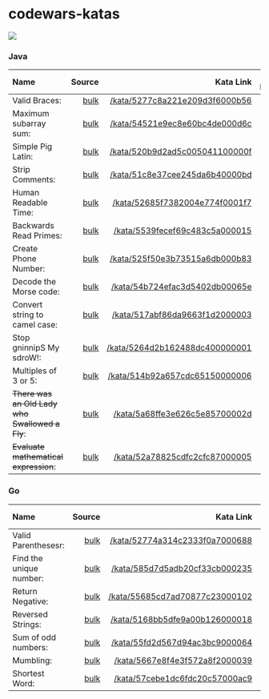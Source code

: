# codewars-katas

[![](https://www.codewars.com/users/_JDev_/badges/large)](https://www.codewars.com/users/_JDev_)

### Java

| Name | Source | Kata Link | Kata Difficulty |
| :---         |     ---:      |          ---: |          :---: |
| Valid Braces:   | [bulk](katas/java/ValidBraces.java)     | [/kata/5277c8a221e209d3f6000b56](https://www.codewars.com/kata/5277c8a221e209d3f6000b56)  |  6 kyu  |
| Maximum subarray sum:   | [bulk](katas/java/MaximumSubarraySum.java)     | [/kata/54521e9ec8e60bc4de000d6c](https://www.codewars.com/kata/54521e9ec8e60bc4de000d6c)  |  5 kyu  |
| Simple Pig Latin:   | [bulk](katas/java/SimplePigLatin.java)     | [/kata/520b9d2ad5c005041100000f](https://www.codewars.com/kata/520b9d2ad5c005041100000f)  |  5 kyu  |
| Strip Comments:   | [bulk](katas/java/StripComments.java)     | [/kata/51c8e37cee245da6b40000bd](https://www.codewars.com/kata/51c8e37cee245da6b40000bd)  |  4 kyu  |
| Human Readable Time:   | [bulk](katas/java/HumanReadableTime.java)     | [/kata/52685f7382004e774f0001f7](https://www.codewars.com/kata/52685f7382004e774f0001f7)  |  5 kyu  |
| Backwards Read Primes:   | [bulk](katas/java/BackwardsReadPrimes.java)     | [/kata/5539fecef69c483c5a000015](https://www.codewars.com/kata/5539fecef69c483c5a000015)  |  6 kyu  |
| Create Phone Number:     | [bulk](katas/java/CreatePhoneNumber.java)       | [/kata/525f50e3b73515a6db000b83](https://www.codewars.com/kata/525f50e3b73515a6db000b83)      |  6 kyu  |
| Decode the Morse code:     | [bulk](katas/java/DecodeTheMorseCode.java)       | [/kata/54b724efac3d5402db00065e](https://www.codewars.com/kata/54b724efac3d5402db00065e)     |  6 kyu  |
| Convert string to camel case:     | [bulk](katas/java/ConvertStringToCamelCase.java)       | [/kata/517abf86da9663f1d2000003](https://www.codewars.com/kata/517abf86da9663f1d2000003)      |  6 kyu  |
| Stop gninnipS My sdroW!:     | [bulk](katas/java/StopGninnipSMySdroW.java)       | [/kata/5264d2b162488dc400000001](https://www.codewars.com/kata/5264d2b162488dc400000001)      |  6 kyu  |
| Multiples of 3 or 5:   | [bulk](katas/java/MultiplesOf3or5.java)     | [/kata/514b92a657cdc65150000006](https://www.codewars.com/kata/514b92a657cdc65150000006)  |  6 kyu  |
| ~~There was an Old Lady who Swallowed a Fly~~:   | [bulk](katas/java/ThereWasAnOldLadyWhoSwallowedFly.java)     | [/kata/5a68ffe3e626c5e85700002d](https://www.codewars.com/kata/5a68ffe3e626c5e85700002d)  |  6 kyu  |
| ~~Evaluate mathematical expression~~:   | [bulk](katas/java/EvaluateMathematicalExpression.java)     | [/kata/52a78825cdfc2cfc87000005](https://www.codewars.com/kata/52a78825cdfc2cfc87000005)  |  2 kyu  |

### Go
| Name | Source | Kata Link | Kata Difficulty |
| :---         |     ---:      |          ---: |          :---: |
| Valid Parenthesesr:   | [bulk](katas/go/ValidParentheses.go)     | [/kata/52774a314c2333f0a7000688](https://www.codewars.com/kata/52774a314c2333f0a7000688)  |  5 kyu  |
| Find the unique number:   | [bulk](katas/go/FindTheUniqueNumber.go)     | [/kata/585d7d5adb20cf33cb000235](https://www.codewars.com/kata/585d7d5adb20cf33cb000235)  |  6 kyu  |
| Return Negative:   | [bulk](katas/go/ReturnNegative.go)     | [/kata/55685cd7ad70877c23000102](https://www.codewars.com/kata/55685cd7ad70877c23000102)  |  8 kyu  |
| Reversed Strings:   | [bulk](katas/go/ReversedStrings.go)     | [/kata/5168bb5dfe9a00b126000018](https://www.codewars.com/kata/5168bb5dfe9a00b126000018)  |  8 kyu  |
| Sum of odd numbers:   | [bulk](katas/go/SumOfOddNumbers.go)     | [/kata/55fd2d567d94ac3bc9000064](https://www.codewars.com/kata/55fd2d567d94ac3bc9000064)  |  7 kyu  |
| Mumbling:   | [bulk](katas/go/Mumbling.go)     | [/kata/5667e8f4e3f572a8f2000039](https://www.codewars.com/kata/5667e8f4e3f572a8f2000039)  |  7 kyu  |
| Shortest Word:   | [bulk](katas/go/ShortestWord.go)     | [/kata/57cebe1dc6fdc20c57000ac9](https://www.codewars.com/kata/57cebe1dc6fdc20c57000ac9)  |  7 kyu  |
